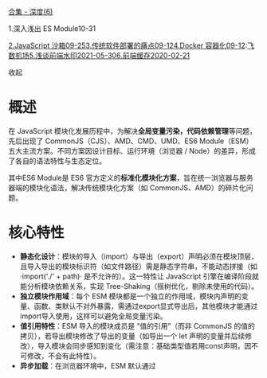 [合集 - 深度(6)](https://github.com)

1.深入浅出 ES Module10-31

[2.JavaScript 沙箱09-25](https://github.com/keepsmart/p/19111065)[3.传统软件部署的痛点09-12](https://github.com/keepsmart/p/19087510)[4.Docker 容器化09-12](https://github.com/keepsmart/p/19087473):[飞数机场](https://ze16.com)[5.浅谈前端水印2021-05-30](https://github.com/keepsmart/p/14829134.html)[6.前端缓存2020-02-21](https://github.com/keepsmart/p/12340805.html)

收起

# 概述

在 JavaScript 模块化发展历程中，为解决**全局变量污染，代码依赖管理**等问题，先后出现了 CommonJS（CJS）、AMD、CMD、UMD、ES6 Module（ESM）五大主流方案。不同方案因设计目标、运行环境（浏览器 / Node）的差异，形成了各自的语法特性与生态定位。

其中ES6 Module是 ES6 官方定义的**标准化模块化方案**，旨在统一浏览器与服务器端的模块化语法，解决传统模块化方案（如 CommonJS、AMD）的碎片化问题。

# 核心特性

* **静态化设计**：模块的导入（import）与导出（export）声明必须在模块顶层，且导入导出的模块标识符（如文件路径）需是静态字符串，不能动态拼接（如 ·import('./' + path)· 是不允许的）。这一特性让 JavaScript 引擎在编译阶段就能分析模块依赖关系，实现 Tree-Shaking（摇树优化，剔除未使用的代码）。
* **独立模块作用域**：每个 ESM 模块都是一个独立的作用域，模块内声明的变量、函数、类默认不对外暴露，需通过export显式导出后，其他模块才能通过import导入使用，这样可以避免全局变量污染。
* **值引用特性**：ESM 导入的模块成员是 “值的引用”（而非 CommonJS 的值的拷贝），若导出模块修改了导出的变量（如导出一个 let 声明的变量并后续修改），导入模块会同步感知到变化（需注意：基础类型值若用const声明，因不可修改，不会有此特性）。
* **异步加载**：在浏览器环境中，ESM 默认通过
